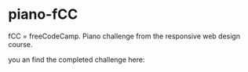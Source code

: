 # piano-fCC
fCC = freeCodeCamp. Piano challenge from the responsive web design course.

you an find the completed challenge here: 


